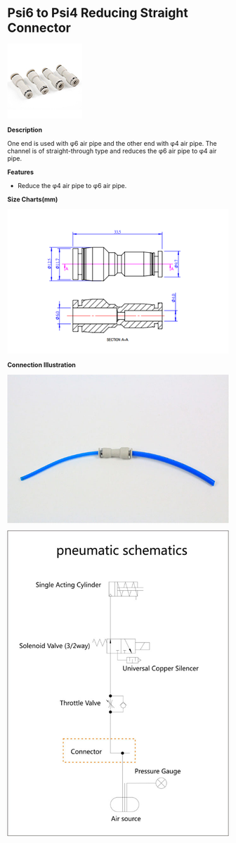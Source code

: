 # Psi6 to Psi4 Reducing Straight Connector

![](../../../../.gitbook/assets/0%20%2870%29.jpeg)

**Description**

One end is used with φ6 air pipe and the other end with φ4 air pipe. The channel is of straight-through type and reduces the φ6 air pipe to φ4 air pipe.

**Features**

* Reduce the φ4 air pipe to φ6 air pipe.

**Size Charts\(mm\)**

![](../../../../.gitbook/assets/1%20%2827%29.png)

**Connection Illustration**

![](../../../../.gitbook/assets/2%20%282%29.jpeg)

![](../../../../.gitbook/assets/3%20%2830%29.jpeg)

